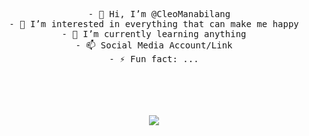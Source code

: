 <div align="center">
<pre>
  - 👋 Hi, I’m @CleoManabilang
- 👀 I’m interested in everything that can make me happy
- 🌱 I’m currently learning anything
- 📫 Social Media Account/Link
- ⚡ Fun fact: ...
</pre>
<!---
CleoManabilang/CleoManabilang is a ✨ special ✨ repository because its `README.md` (this file) appears on your GitHub profile.
You can click the Preview link to take a look at your changes.
--->
<br><br>
<br><br>
<img src="[https://media.giphy.com/media/vFKqnCdLPNOKc/giphy.gif](https://i.pinimg.com/originals/c6/48/ba/c648ba805ee5eb70f36b728942627d26.gif)https://i.pinimg.com/originals/c6/48/ba/c648ba805ee5eb70f36b728942627d26.gif"  border-radius=50%;>

<br><br><br>
<br><br><br>
</div>
